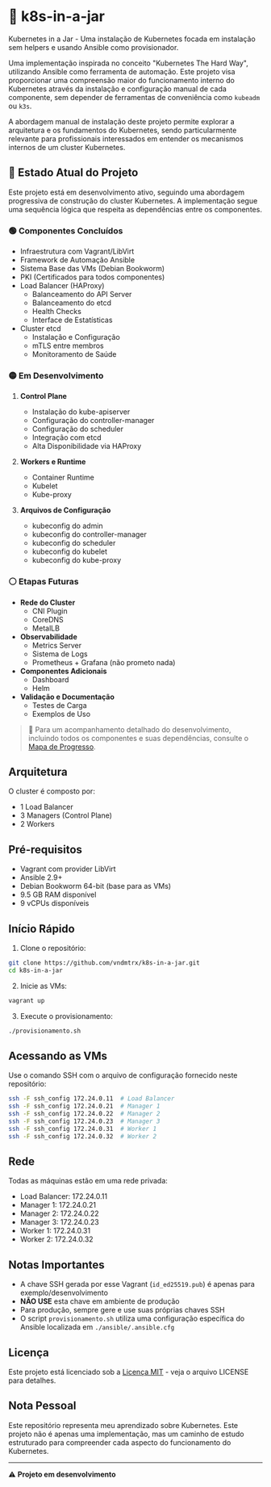 # 🧩 k8s-in-a-jar

Kubernetes in a Jar - Uma instalação de Kubernetes focada em instalação sem helpers e usando Ansible como provisionador.

Uma implementação inspirada no conceito "Kubernetes The Hard Way", utilizando Ansible como ferramenta de automação. Este projeto visa proporcionar uma compreensão maior do funcionamento interno do Kubernetes através da instalação e configuração manual de cada componente, sem depender de ferramentas de conveniência como `kubeadm` ou `k3s`.

A abordagem manual de instalação deste projeto permite explorar a arquitetura e os fundamentos do Kubernetes, sendo particularmente relevante para profissionais interessados em entender os mecanismos internos de um cluster Kubernetes.

## 🚀 Estado Atual do Projeto

Este projeto está em desenvolvimento ativo, seguindo uma abordagem progressiva de construção do cluster Kubernetes. A implementação segue uma sequência lógica que respeita as dependências entre os componentes.

### 🟢 Componentes Concluídos
- Infraestrutura com Vagrant/LibVirt
- Framework de Automação Ansible
- Sistema Base das VMs (Debian Bookworm)
- PKI (Certificados para todos componentes)
- Load Balancer (HAProxy)
  - Balanceamento do API Server
  - Balanceamento do etcd
  - Health Checks
  - Interface de Estatísticas
- Cluster etcd
  - Instalação e Configuração
  - mTLS entre membros
  - Monitoramento de Saúde

### 🟡 Em Desenvolvimento
1. **Control Plane**
    - Instalação do kube-apiserver
    - Configuração do controller-manager
    - Configuração do scheduler
    - Integração com etcd
    - Alta Disponibilidade via HAProxy

2. **Workers e Runtime**
    - Container Runtime
    - Kubelet
    - Kube-proxy

3. **Arquivos de Configuração**
    - kubeconfig do admin
    - kubeconfig do controller-manager
    - kubeconfig do scheduler
    - kubeconfig do kubelet
    - kubeconfig do kube-proxy

### ⚪ Etapas Futuras
- **Rede do Cluster**
  - CNI Plugin
  - CoreDNS
  - MetalLB
- **Observabilidade**
  - Metrics Server
  - Sistema de Logs
  - Prometheus + Grafana (não prometo nada)
- **Componentes Adicionais**
  - Dashboard
  - Helm
- **Validação e Documentação**
  - Testes de Carga
  - Exemplos de Uso

> 📖 Para um acompanhamento detalhado do desenvolvimento, incluindo todos os componentes e suas dependências, consulte o [Mapa de Progresso](docs/PROGRESSO.md).

## Arquitetura

O cluster é composto por:
- 1 Load Balancer
- 3 Managers (Control Plane)
- 2 Workers

## Pré-requisitos

- Vagrant com provider LibVirt
- Ansible 2.9+
- Debian Bookworm 64-bit (base para as VMs)
- 9.5 GB RAM disponível
- 9 vCPUs disponíveis

## Início Rápido

1. Clone o repositório:
```bash
git clone https://github.com/vndmtrx/k8s-in-a-jar.git
cd k8s-in-a-jar
```

2. Inicie as VMs:
```bash
vagrant up
```

3. Execute o provisionamento:
```bash
./provisionamento.sh
```

## Acessando as VMs

Use o comando SSH com o arquivo de configuração fornecido neste repositório:
```bash
ssh -F ssh_config 172.24.0.11  # Load Balancer
ssh -F ssh_config 172.24.0.21  # Manager 1
ssh -F ssh_config 172.24.0.22  # Manager 2
ssh -F ssh_config 172.24.0.23  # Manager 3
ssh -F ssh_config 172.24.0.31  # Worker 1
ssh -F ssh_config 172.24.0.32  # Worker 2
```

## Rede

Todas as máquinas estão em uma rede privada:
- Load Balancer: 172.24.0.11
- Manager 1: 172.24.0.21
- Manager 2: 172.24.0.22
- Manager 3: 172.24.0.23
- Worker 1: 172.24.0.31
- Worker 2: 172.24.0.32

## Notas Importantes

- A chave SSH gerada por esse Vagrant (`id_ed25519.pub`) é apenas para exemplo/desenvolvimento
- **NÃO USE** esta chave em ambiente de produção
- Para produção, sempre gere e use suas próprias chaves SSH
- O script `provisionamento.sh` utiliza uma configuração específica do Ansible localizada em `./ansible/.ansible.cfg`

## Licença

Este projeto está licenciado sob a [Licença MIT](LICENSE) - veja o arquivo LICENSE para detalhes.

## Nota Pessoal

Este repositório representa meu aprendizado sobre Kubernetes. Este projeto não é apenas uma implementação, mas um caminho de estudo estruturado para compreender cada aspecto do funcionamento do Kubernetes.

---

⚠️ **Projeto em desenvolvimento**

